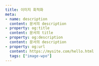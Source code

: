 ```yaml
---
title: 이미지 회적화
meta:
- name: description
  content: 문서의 description
- property: og:title
  content: 문서의 title
- property: og:description
  content: 문서의 description
- property: og:url
  content: https://mysite.com/hello.html
  tags: ["image-wpo"]
---
```


